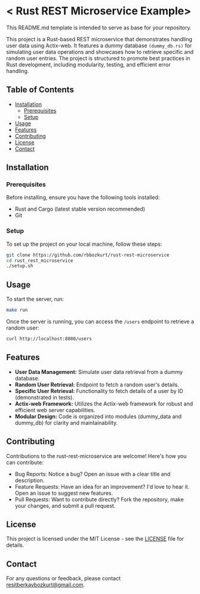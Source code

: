 # < Rust REST Microservice Example>

This README.md template is intended to serve as base for your repository. 

This project is a Rust-based REST microservice that demonstrates handling user data using Actix-web. It features a dummy database ```(dummy_db.rs)``` for simulating user data operations and showcases how to retrieve specific and random user entries. The project is structured to promote best practices in Rust development, including modularity, testing, and efficient error handling.

## Table of Contents

- [Installation](#installation)
  - [Prerequisites](#prerequisites)
  - [Setup](#setup)
- [Usage](#usage)
- [Features](#features)
- [Contributing](#contributing)
- [License](#license)
- [Contact](#contact)

## Installation

### Prerequisites

Before installing, ensure you have the following tools installed:

- Rust and Cargo (latest stable version recommended)
- Git

### Setup

To set up the project on your local machine, follow these steps:

```bash
git clone https://github.com/rbbozkurt/rust-rest-microservice
cd rust_rest_microservice
./setup.sh
```
## Usage

To start the server, run:

```bash
make run
```
Once the server is running, you can access the ```/users``` endpoint to retrieve a random user:

```bash
curl http://localhost:8080/users
```

## Features
- **User Data Management:** Simulate user data retrieval from a dummy database.
- **Random User Retrieval:** Endpoint to fetch a random user's details.
- **Specific User Retrieval:** Functionality to fetch details of a user by ID (demonstrated in tests).
- **Actix-web Framework:** Utilizes the Actix-web framework for robust and efficient web server capabilities.
- **Modular Design:** Code is organized into modules (dummy_data and dummy_db) for clarity and maintainability.

## Contributing

Contributions to the rust-rest-microservice are welcome! Here's how you can contribute:

* Bug Reports: Notice a bug? Open an issue with a clear title and description.
* Feature Requests: Have an idea for an improvement? I'd love to hear it. Open an issue to suggest new features.
* Pull Requests: Want to contribute directly? Fork the repository, make your changes, and submit a pull request.

## License 

This project is licensed under the MIT License - see the [LICENSE](LICENSE) file for details.

## Contact

For any questions or feedback, please contact resitberkaybozkurt@gmail.com.
